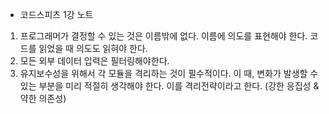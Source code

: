 - 코드스피츠 1강 노트

1. 프로그래머가 결정할 수 있는 것은 이름밖에 없다. 이름에 의도를 표현해야 한다. 코드를 읽었을 때 의도도 읽혀야 한다.
2. 모든 외부 데이터 입력은 필터링해야한다.
3. 유지보수성을 위해서 각 모듈을 격리하는 것이 필수적이다. 이 때, 변화가 발생할 수 있는 부분을 미리 적절히 생각해야 한다. 이를 격리전략이라고 한다. (강한 응집성 & 약한 의존성)